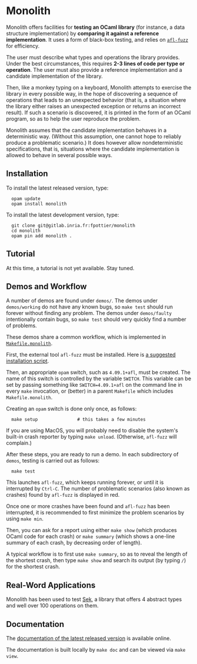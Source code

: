 # Monolith

Monolith offers facilities for **testing an OCaml library** (for instance, a
data structure implementation) by **comparing it against a reference
implementation**. It uses a form of black-box testing, and relies on
[`afl-fuzz`](https://lcamtuf.coredump.cx/afl/) for efficiency.

The user must describe what types and operations the library provides. Under
the best circumstances, this requires **2-3 lines of code per type or
operation**. The user must also provide a reference implementation and a
candidate implementation of the library.

Then, like a monkey typing on a keyboard, Monolith attempts to exercise the
library in every possible way, in the hope of discovering a sequence of
operations that leads to an unexpected behavior (that is, a situation where
the library either raises an unexpected exception or returns an incorrect
result). If such a scenario is discovered, it is printed in the form of an
OCaml program, so as to help the user reproduce the problem.

Monolith assumes that the candidate implementation behaves in a deterministic
way. (Without this assumption, one cannot hope to reliably produce a
problematic scenario.) It does however allow nondeterministic specifications,
that is, situations where the candidate implementation is allowed to behave in
several possible ways.

## Installation

To install the latest released version, type:
```
  opam update
  opam install monolith
```

To install the latest development version, type:
```
  git clone git@gitlab.inria.fr:fpottier/monolith
  cd monolith
  opam pin add monolith .
```

## Tutorial

At this time, a tutorial is not yet available. Stay tuned.

## Demos and Workflow

A number of demos are found under `demos/`. The demos under `demos/working` do
not have any known bugs, so `make test` should run forever without finding any
problem. The demos under `demos/faulty` intentionally contain bugs, so `make
test` should very quickly find a number of problems.

These demos share a common workflow, which is implemented in
[`Makefile.monolith`](Makefile.monolith).

First, the external tool `afl-fuzz` must be installed. Here is
[a suggested installation script](install-afl-fuzz.sh).

Then, an appropriate `opam` switch, such as `4.09.1+afl`, must be created. The
name of this switch is controlled by the variable `SWITCH`. This variable can
be set by passing something like `SWITCH=4.09.1+afl` on the command line in
every `make` invocation, or (better) in a parent `Makefile` which includes
`Makefile.monolith`.

Creating an `opam` switch is done only once, as follows:

```
  make setup               # this takes a few minutes
```

If you are using MacOS, you will probably need to disable the system's
built-in crash reporter by typing `make unload`. (Otherwise, `afl-fuzz` will
complain.)

After these steps, you are ready to run a demo. In each subdirectory of
`demos`, testing is carried out as follows:

```
  make test
```

This launches `afl-fuzz`, which keeps running forever, or until it is
interrupted by `Ctrl-C`. The number of problematic scenarios (also known as
crashes) found by `afl-fuzz` is displayed in red.

Once one or more crashes have been found and `afl-fuzz` has been interrupted,
it is recommended to first minimize the problem scenarios by using `make min`.

Then, you can ask for a report using either `make show` (which produces OCaml
code for each crash) or `make summary` (which shows a one-line summary of each
crash, by decreasing order of length).

A typical workflow is to first use `make summary`, so as to reveal the length
of the shortest crash, then type `make show` and search its output (by typing
`/`) for the shortest crash.

## Real-Word Applications

Monolith has been used to test
[Sek](https://gitlab.inria.fr/fpottier/sek/),
a library that offers 4 abstract types and well over 100 operations on them.

## Documentation

The [documentation of the latest released
version](http://cambium.inria.fr/~fpottier/monolith/doc/monolith/Monolith/index.html)
is available online.

The documentation is built locally by `make doc` and can be viewed via `make
view`.
